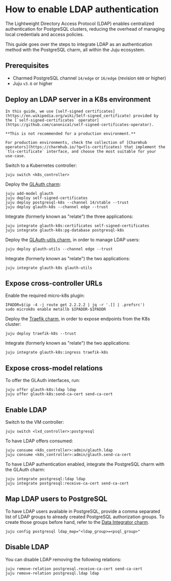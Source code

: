 # How to enable LDAP authentication

The Lightweight Directory Access Protocol (LDAP) enables centralized authentication for PostgreSQL clusters, reducing the overhead of managing local credentials and access policies.

This guide goes over the steps to integrate LDAP as an authentication method with the PostgreSQL charm, all within the Juju ecosystem.

## Prerequisites

* Charmed PostgreSQL channel `14/edge` or `16/edge` (revision `600` or higher)
* Juju `v3.6` or higher

## Deploy an LDAP server in a K8s environment

```{caution}
In this guide, we use [self-signed certificates](https://en.wikipedia.org/wiki/Self-signed_certificate) provided by the [`self-signed-certificates` operator](https://github.com/canonical/self-signed-certificates-operator). 

**This is not recommended for a production environment.**

For production environments, check the collection of [Charmhub operators](https://charmhub.io/?q=tls-certificates) that implement the `tls-certificate` interface, and choose the most suitable for your use-case.
```

Switch to a Kubernetes controller:

```text
juju switch <k8s_controller>
```

Deploy the [GLAuth charm](https://charmhub.io/glauth-k8s):

```text
juju add-model glauth
juju deploy self-signed-certificates
juju deploy postgresql-k8s --channel 14/stable --trust
juju deploy glauth-k8s --channel edge --trust
```

Integrate (formerly known as "relate") the three applications:

```text
juju integrate glauth-k8s:certificates self-signed-certificates
juju integrate glauth-k8s:pg-database postgresql-k8s
```

Deploy the [GLAuth-utils charm](https://charmhub.io/glauth-utils), in order to manage LDAP users:

```text
juju deploy glauth-utils --channel edge --trust
```

Integrate (formerly known as "relate") the two applications:

```text
juju integrate glauth-k8s glauth-utils
```

## Expose cross-controller URLs

Enable the required micro-k8s plugin:

```text
IPADDR=$(ip -4 -j route get 2.2.2.2 | jq -r '.[] | .prefsrc')
sudo microk8s enable metallb $IPADDR-$IPADDR
```

Deploy the [Traefik charm](https://charmhub.io/traefik-k8s), in order to expose endpoints from the K8s cluster:

```text
juju deploy traefik-k8s --trust
```

Integrate (formerly known as "relate") the two applications:

```text
juju integrate glauth-k8s:ingress traefik-k8s
```

## Expose cross-model relations

To offer the GLAuth interfaces, run:

```text
juju offer glauth-k8s:ldap ldap
juju offer glauth-k8s:send-ca-cert send-ca-cert
```

## Enable LDAP

Switch to the VM controller:

```text
juju switch <lxd_controller>:postgresql
```

To have LDAP offers consumed:

```text
juju consume <k8s_controller>:admin/glauth.ldap
juju consume <k8s_controller>:admin/glauth.send-ca-cert
```

To have LDAP authentication enabled, integrate the PostgreSQL charm with the GLAuth charm:

```text
juju integrate postgresql:ldap ldap
juju integrate postgresql:receive-ca-cert send-ca-cert
```

## Map LDAP users to PostgreSQL

To have LDAP users available in PostgreSQL, provide a comma separated list of LDAP groups to already created PostgreSQL authorization groups. To create those groups before hand, refer to the [Data Integrator charm](https://charmhub.io/data-integrator).

```text
juju config postgresql ldap_map="<ldap_group>=<psql_group>"
```

## Disable LDAP

You can disable LDAP removing the following relations:

```text
juju remove-relation postgresql.receive-ca-cert send-ca-cert
juju remove-relation postgresql.ldap ldap
```

